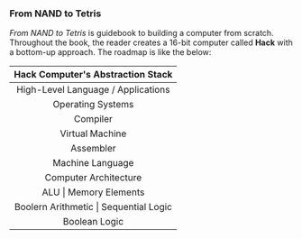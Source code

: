 ### From NAND to Tetris
*From NAND to Tetris* is guidebook to building a computer from scratch. Throughout the book, the reader creates a 16-bit computer called __Hack__ with a bottom-up approach. The roadmap is like the below: 


| Hack Computer's Abstraction Stack |
| :-----------: |  
|High-Level Language / Applications|
|Operating Systems|
|Compiler|
|Virtual Machine|
|Assembler|
|Machine Language|
|Computer Architecture|
|ALU \| Memory Elements|
|Boolern Arithmetic \| Sequential Logic |
|Boolean Logic|
